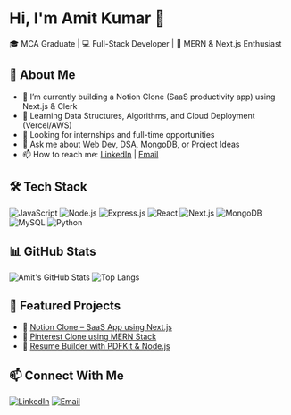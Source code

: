 # Hi, I'm Amit Kumar 👋
🎓 MCA Graduate | 💻 Full-Stack Developer | 🚀 MERN & Next.js Enthusiast

## 🚀 About Me
- 🔭 I’m currently building a Notion Clone (SaaS productivity app) using Next.js & Clerk
- 🌱 Learning Data Structures, Algorithms, and Cloud Deployment (Vercel/AWS)
- 👯 Looking for internships and full-time opportunities
- 💬 Ask me about Web Dev, DSA, MongoDB, or Project Ideas
- 📫 How to reach me: [LinkedIn](https://linkedin.com/in/your-link) | [Email](mailto:your-email@gmail.com)

## 🛠️ Tech Stack
![JavaScript](https://img.shields.io/badge/-JavaScript-F7DF1E?logo=javascript&logoColor=black)
![Node.js](https://img.shields.io/badge/-Node.js-339933?logo=node.js&logoColor=white)
![Express.js](https://img.shields.io/badge/-Express.js-000000?logo=express&logoColor=white)
![React](https://img.shields.io/badge/-React-61DAFB?logo=react&logoColor=black)
![Next.js](https://img.shields.io/badge/-Next.js-000000?logo=next.js)
![MongoDB](https://img.shields.io/badge/-MongoDB-47A248?logo=mongodb&logoColor=white)
![MySQL](https://img.shields.io/badge/-MySQL-4479A1?logo=mysql&logoColor=white)
![Python](https://img.shields.io/badge/-Python-3776AB?logo=python&logoColor=white)

## 📊 GitHub Stats
![Amit's GitHub Stats](https://github-readme-stats.vercel.app/api?username=your-username&show_icons=true&theme=radical)
![Top Langs](https://github-readme-stats.vercel.app/api/top-langs/?username=your-username&layout=compact&theme=radical)

## 📌 Featured Projects
- 🔗 [Notion Clone – SaaS App using Next.js](https://github.com/your-username/notion-clone)
- 🔗 [Pinterest Clone using MERN Stack](https://github.com/your-username/pinterest-clone)
- 🔗 [Resume Builder with PDFKit & Node.js](https://github.com/your-username/resume-builder)

## 📫 Connect With Me
[![LinkedIn](https://img.shields.io/badge/-LinkedIn-0077B5?logo=linkedin&logoColor=white)](https://linkedin.com/in/your-link)
[![Email](https://img.shields.io/badge/-Gmail-D14836?logo=gmail&logoColor=white)](mailto:your-email@gmail.com)
